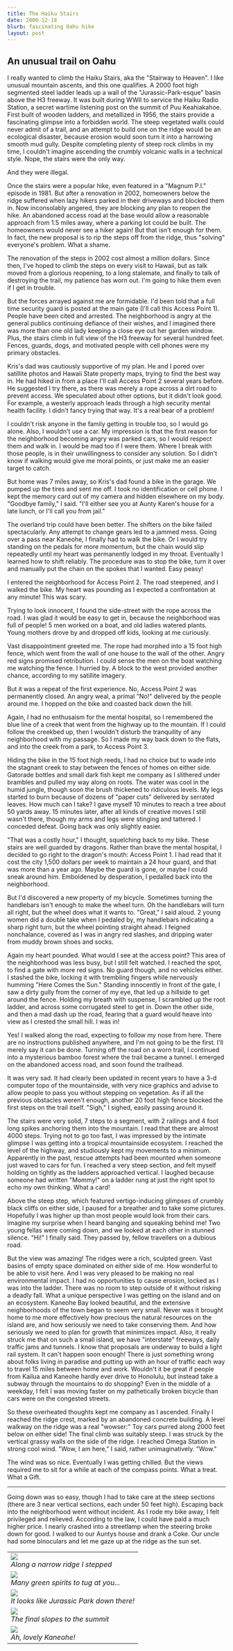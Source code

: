 ```yaml
---
title: The Haiku Stairs
date: 2006-12-18
blurb: fascinating Oahu hike
layout: post
---
```


<h2>An unusual trail on Oahu</h2>


I really wanted to climb the Haiku Stairs, aka the "Stairway to Heaven". I like
unusual mountain ascents, and this one qualifies. A 2000 foot high segmented
steel ladder leads up a wall of the "Jurassic-Park-esque" basin above the H3
freeway. It was built during WWII to service the Haiku Radio Station, a secret
wartime listening post on the summit of Puu Keahiakahoe. First built of wooden
ladders, and metallized in 1956, the stairs provide a fascinating glimpse into a
forbidden world. The steep vegetated walls could never admit of a trail, and an
attempt to build one on the ridge would be an ecological disaster, because
erosion would soon turn it into a harrowing smooth mud gully. Despite completing
plenty of steep rock climbs in my time, I couldn't imagine ascending the crumbly
volcanic walls in a technical style. Nope, the stairs were the only way.


And they were illegal.


Once the stairs were a popular hike, even featured in a "Magnum P.I." episode in 1981. But after a renovation in 2002, homeowners below the ridge suffered when lazy hikers parked in their driveways and blocked them in. Now inconsolably angered, they are blocking any plan to reopen the hike. An abandoned access road at the base would allow a reasonable approach from 1.5 miles away, where a parking lot could be built. The homeowners would never see a hiker again! But that isn't enough for them. In fact, the new proposal is to rip the steps off from the ridge, thus "solving" everyone's problem. What a shame.


The renovation of the steps in 2002 cost almost a million dollars. Since then, I've hoped to climb the steps on every visit to Hawaii, but as talk moved from a glorious reopening, to a long stalemate, and finally to talk of destroying the trail, my patience has worn out. I'm going to hike them even if I get in trouble.


But the forces arrayed against me are formidable. I'd been told that a full time security guard is posted at the main gate (I'll call this Access Point 1). People have been cited and arrested. The neighborhood is angry at the general publics continuing defiance of their wishes, and I imagined there was more than one old lady keeping a close eye out her garden window. Plus, the stairs climb in full view of the H3 freeway for several hundred feet. Fences, guards, dogs, and motivated people with cell phones were my primary obstacles.


Kris's dad was cautiously supportive of my plan. He and I pored over satillite photos and Hawaii State property maps, trying to find the best way in. He had hiked in from a place I'll call Access Point 2 several years before. He suggested I try there, as there was merely a rope across a dirt road to prevent access. We speculated about other options, but it didn't look good. For example, a westerly approach leads through a high security mental health facility. I didn't fancy trying that way. It's a real bear of a problem!


I couldn't risk anyone in the family getting in trouble too, so I would go alone. Also, I wouldn't use a car. My impression is that the first reason for the neighborhood becoming angry was parked cars, so I would respect them and walk in. I would be mad too if I were them. Where I break with those people, is in their unwillingness to consider any solution. So I didn't know if walking would give me moral points, or just make me an easier target to catch.


But home was 7 miles away, so Kris's dad found a bike in the garage. We pumped up the tires and sent me off. I took no identification or cell phone. I kept the memory card out of my camera and hidden elsewhere on my body. "Goodbye family," I said. "I'll either see you at Aunty Karen's house for a late lunch, or I'll call you from jail."


The overland trip could have been better. The shifters on the bike failed spectacularly. Any attempt to change gears led to a jammed mess. Going over a pass near Kaneohe, I finally had to walk the bike. Or I would try standing on the pedals for more momentum, but the chain would slip repeatedly until my heart was permanently lodged in my throat. Eventually I learned how to shift reliably. The procedure was to stop the bike, turn it over and manually put the chain on the spokes that I wanted. Easy peasy!


I entered the neighborhood for Access Point 2. The road steepened, and I walked the bike. My heart was pounding as I expected a confrontation at any minute! This was scary.


Trying to look innocent, I found the side-street with the rope across the road. I was glad it would be easy to get in, because the neighborhood was full of people! 5 men worked on a boat, and old ladies watered plants. Young mothers drove by and dropped off kids, looking at me curiously.


Vast disappointment greeted me. The rope had morphed into a 15 foot high fence, which went from the wall of one house to the wall of the other. Angry red signs promised retribution. I could sense the men on the boat watching me watching the fence. I hurried by. A block to the west provided another chance, according to my satillite imagery.


But it was a repeat of the first experience. No, Access Point 2 was permanently closed. An angry weal, a primal "No!" delivered by the people around me. I hopped on the bike and coasted back down the hill.


Again, I had no enthusaism for the mental hospital, so I remembered the blue line of a creek that went from the highway up to the mountain. If I could follow the creekbed up, then I wouldn't disturb the tranquility of any neighborhood with my passage. So I made my way back down to the flats, and into the creek from a park, to Access Point 3.


Hiding the bike in the 15 foot high reeds, I had no choice but to wade into the stagnant creek to stay between the fences of homes on either side. Gatorade bottles and small dark fish kept me company as I slithered under brambles and pulled my way along on roots. The water was cool in the humid jungle, though soon the brush thickened to ridiculous levels. My legs started to burn because of dozens of "paper cuts" delivered by serrated leaves. How much can I take? I gave myself 10 minutes to reach a tree about 50 yards away. 15 minutes later, after all kinds of creative moves I still wasn't there, though my arms and legs were stinging and tattered. I conceded defeat. Going back was only slightly easier.


"That was a costly hour," I thought, squelching back to my bike. These stairs are well guarded by dragons. Rather than brave the mental hospital, I decided to go right to the dragon's mouth: Access Point 1. I had read that it cost the city 1,500 dollars per week to maintain a 24 hour guard, and that was more than a year ago. Maybe the guard is gone, or maybe I could sneak around him. Emboldened by desperation, I pedalled back into the neighborhood.


But I'd discovered a new property of my bicycle. Sometimes turning the handlebars isn't enough to make the wheel turn. Oh the handlebars will turn all right, but the wheel does what it wants to. "Great," I said aloud. 2 young women did a double take when I pedaled by, my handlebars indicating a sharp right turn, but the wheel pointing straight ahead. I feigned nonchalance, covered as I was in angry red slashes, and dripping water from muddy brown shoes and socks.


Again my heart pounded. What would I see at the access point? This area of the neighborhood was less busy, but I still felt watched. I reached the spot, to find a gate with more red signs. No guard though, and no vehicles either. I stashed the bike, locking it with trembling fingers while nervously humming "Here Comes the Sun." Standing innocently in front of the gate, I saw a dirty gully from the corner of my eye, that led up a hillside to get around the fence. Holding my breath with suspense, I scrambled up the root ladder, and across some corrugated steel to get in. Down the other side, and then a mad dash up the road, fearing that a guard would heave into view as I crested the small hill. I was in!


Yes! I walked along the road, expecting to follow my nose from here. There are no instructions published anywhere, and I'm not going to be the first. I'll merely say it can be done. Turning off the road on a worn trail, I continued into a mysterious bamboo forest where the trail became a tunnel. I emerged on the abandoned access road, and soon found the trailhead.


It was very sad. It had clearly been updated in recent years to have a 3-d computer topo of the mountainside, with very nice graphics and advise to allow people to pass you without stepping on vegetation. As if all the previous obstacles weren't enough, another 20 foot high fence blocked the first steps on the trail itself. "Sigh," I sighed, easily passing around it.


The stairs were very solid, 7 steps to a segment, with 2 railings and 4 foot long spikes anchoring them into the mountain. I read that there are almost 4000 steps. Trying not to go too fast, I was impressed by the intimate glimpse I was getting into a tropical mountainside ecosystem. I reached the level of the highway, and studiously kept my movements to a minimum. Apparently in the past, rescue attempts had been mounted when someone just waved to cars for fun. I reached a very steep section, and felt myself holding on tightly as the ladders approached vertical. I laughed because someone had written "Mommy!" on a ladder rung at just the right spot to echo my own thinking. What a card!


Above the steep step, which featured vertigo-inducing glimpses of crumbly black cliffs on either side, I paused for a breather and to take some pictures. Hopefully I was higher up than most people would look from their cars. Imagine my surprise when I heard banging and squeaking behind me! Two young fellas were coming down, and we looked at each other in stunned silence. "Hi!" I finally said. They passed by, fellow travellers on a dubious road.


But the view was amazing! The ridges were a rich, sculpted green. Vast basins of empty space dominated on either side of me. How wonderful to be able to visit here. And I was very pleased to be making no real environmental impact. I had no opportunities to cause erosion, locked as I was into the ladder. There was no room to step outside of it without risking a deadly fall. What a unique perspective I was getting on the island and on an ecosystem. Kaneohe Bay looked beautiful, and the extensive neighborhoods of the town began to seem very small. Never was it brought home to me more effectively how precious the natural resources on the island are, and how seriously we need to take conserving them. And how seriously we need to plan for growth that minimizes impact. Also, it really struck me that on such a small island, we have "interstate" freeways, daily traffic jams and tunnels. I know that proposals are underway to build a light rail system. It can't happen soon enough! There is just something wrong about folks living in paradise and putting up with an hour of traffic each way to travel 15 miles between home and work. Wouldn't it be great if people from Kailua and Kaneohe hardly ever drive to Honolulu, but instead take a subway through the mountains to do shopping? Even in the middle of a weekday, I felt I was moving faster on my pathetically broken bicycle than cars were on the congested streets.


So these overheated thoughts kept me company as I ascended. Finally I reached the ridge crest, marked by an abandoned concrete building. A level walkway on the ridge was a real "wowser:" Toy cars purred along 2000 feet below on either side! The final climb was suitably steep. I was struck by the vertical grassy walls on the side of the ridge. I reached Omega Station in strong cool wind. "Wow, I am here," I said, rather unimaginatively. "Wow."


The wind was so nice. Eventually I was getting chilled. But the views required me to sit for a while at each of the compass points. What a treat. What a Gift.


<hr>


Going down was so easy, though I had to take care at the steep sections (there are 3 near vertical sections, each under 50 feet high). Escaping back into the neighborhood went without incident. As I rode my bike away, I felt privileged and relieved. According to the law, I could have paid a much higher price. I nearly crashed into a streetlamp when the steering broke down for good. I walked to our Auntys house and drank a Coke. Our uncle had some binoculars and let me gaze up at the ridge as the sun set.

<table>
<tr><td>
<a href="images/narrowridg.jpg"><img src="images/narrowridg.jpg"></a><br>
<i>Along a narrow ridge I stepped</i>
</td></tr>
<tr><td>
<a href="images/manygreen.jpg"><img src="images/manygreen.jpg"></a><br>
<i>Many green spirits to tug at you...</i>
</td></tr>
<tr><td>
<a href="images/jurassic.jpg"><img src="images/jurassic.jpg"></a><br>
<i>It looks like Jurassic Park down there!</i>
</td></tr>
<tr><td>
<a href="images/finalcl.jpg"><img src="images/finalcl.jpg"></a><br>
<i>The final slopes to the summit</i>
</td></tr>
<tr><td>
<a href="images/kaneohe.jpg"><img src="images/kaneohe.jpg"></a><br>
<i>Ah, lovely Kaneohe!</i>
</td></tr>
</table>
